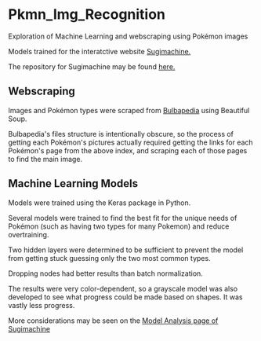 # Pkmn_Img_Recognition
Exploration of Machine Learning and webscraping using Pokémon images

Models trained for the interatctive website [Sugimachine.](https://sugimachine.herokuapp.com/)

The repository for Sugimachine may be found [here.](https://github.com/Adebruler/SugiMachine)

## Webscraping
Images and Pokémon types were scraped from [Bulbapedia](https://bulbapedia.bulbagarden.net/wiki/List_of_Pok%C3%A9mon_by_National_Pok%C3%A9dex_number) using Beautiful Soup.

Bulbapedia's files structure is intentionally obscure, so the process of getting each Pokémon's pictures actually required getting the links for each Pokémon's page from the above index, and scraping each of those pages to find the main image.

## Machine Learning Models
Models were trained using the Keras package in Python.

Several models were trained to find the best fit for the unique needs of Pokémon (such as having two types for many Pokemon) and reduce overtraining.

Two hidden layers were determined to be sufficient to prevent the model from getting stuck guessing only the two most common types.

Dropping nodes had better results than batch normalization.

The results were very color-dependent, so a grayscale model was also developed to see what progress could be made based on shapes. It was vastly less progress.

More considerations may be seen on the [Model Analysis page of Sugimachine](https://sugimachine.herokuapp.com/analysis)

